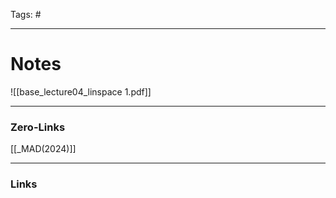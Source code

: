 Tags: #
____
# Notes
![[base_lecture04_linspace 1.pdf]]



____
### Zero-Links
[[_MAD(2024)]]

____
### Links